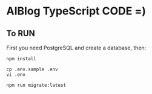 AIBlog TypeScript CODE =)
===

## To RUN

First you need PostgreSQL and create a database, then:


```shell
npm install

cp .env.sample .env
vi .env

npm run migrate:latest
```
